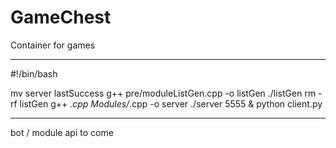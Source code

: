 # GameChest
Container for games

------------------

#!/bin/bash

mv server lastSuccess
g++ pre/moduleListGen.cpp -o listGen
./listGen
rm -rf listGen
g++ *.cpp Modules/*.cpp -o server
./server 5555 &
python client.py

------------------

bot / module api to come
